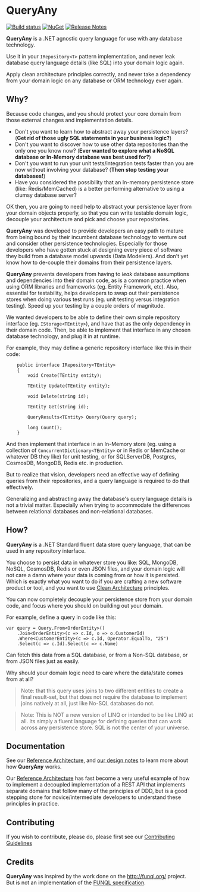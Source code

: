 # QueryAny
[![Build status](https://ci.appveyor.com/api/projects/status/qwg1wen94kfe52jp/branch/master?svg=true)](https://ci.appveyor.com/project/JezzSantos/queryany/branch/master) [![NuGet](https://img.shields.io/nuget/v/QueryAny.svg?label=QueryAny)](https://www.nuget.org/packages/QueryAny) [![Release Notes](https://img.shields.io/nuget/v/QueryAny.svg?label=Release%20Notes&colorB=green)](https://github.com/jezzsantos/QueryAny/wiki/Release-Notes)

**QueryAny** is a .NET agnostic query language for use with any database technology. 

Use it in your `IRepository<T>` pattern implementation, and never leak database query language details (like SQL) into your domain logic again. 

Apply clean architecture principles correctly, and never take a dependency from your domain logic on any database or ORM technology ever again.

## Why?

Because code changes, and you should protect your core domain from those external changes and implementation details.

* Don't you want to learn how to abstract away your persistence layers? (**Get rid of those ugly SQL statements in your business logic?**)
* Don't you want to discover how to use other data repositories than the only one you know now? (**Ever wanted to explore what a NoSQL database or In-Memory database was best used for?**)
* Don't you want to run your unit tests/integration tests faster than you are now without involving your database? (**Then stop testing your databases!**)
* Have you considered the possibility that an In-memory persistence store (like: Redis/MemCached) is a better performing alternative to using a clumsy database server? 

OK then, you are going to need help to abstract your persistence layer from your domain objects properly, so that you can write testable domain logic, decouple your architecture and pick and choose your repositories.

**QueryAny** was developed to provide developers an easy path to mature from being bound by their incumbent database technology to venture out and consider other persistence technologies. Especially for those developers who have gotten stuck at designing every piece of software they build from a database model upwards (Data Modelers). And don't yet know how to de-couple their domains from their persistence layers.

**QueryAny** prevents developers from having to *leak* database assumptions and dependencies into their domain code, as is a common practice when using  ORM libraries and frameworks (eg. Entity Framework, etc). Also, essential for testability, helps developers to swap out their persistence stores when doing various test runs (eg. unit testing versus integration testing). Speed up your testing by a couple orders of magnitude.

We wanted developers to be able to define their own simple repository interface (eg. `IStorage<TEntity>`), and have that as the only dependency in their domain code. Then, be able to implement that interface in any chosen database technology, and plug it in at runtime.

For example, they may define a generic repository interface like this in their code:

```
    public interface IRepository<TEntity>
    {
        void Create(TEntity entity);

        TEntity Update(TEntity entity);

        void Delete(string id);

        TEntity Get(string id);

        QueryResults<TEntity> Query(Query query);

        long Count();
    }
```

And then implement that interface in an In-Memory store (eg. using a collection of `ConcurrentDictionary<TEntity>` or in Redis or MemCache or whatever DB they like) for unit testing, or for SQLServerDB, Postgres, CosmosDB, MongoDB, Redis etc. in production.

But to realize that vision, developers need an effective way of defining queries from their repositories, and a query language is required to do that effectively.

Generalizing and abstracting away the database's query language details is not a trivial matter. Especially when trying to accommodate the differences between relational databases and non-relational databases.

## How?

**QueryAny** is a .NET Standard fluent data store query language, that can be used in any repository interface.

You choose to persist data in whatever store you like: SQL, MongoDB, NoSQL, CosmosDB, Redis or even JSON files, and your domain logic will not care a damn where your data is coming from or how it is persisted. Which is exactly what you want to do if you are crafting a new software product or tool, and you want to use [Clean Architecture](https://blog.cleancoder.com/uncle-bob/2012/08/13/the-clean-architecture.html) principles.

You can now completely decouple your persistence store from your domain code, and focus where you should on building out your domain.

For example, define a query in code like this:

```
var query = Query.From<OrderEntity>()
    .Join<OrderEntity>(c => c.Id, o => o.CustomerId)
    .Where<CustomerEntity>(c => c.Id, Operator.EqualTo, "25")
    .Select(c => c.Id).Select(c => c.Name)
```

Can fetch this data from a SQL database, or from a Non-SQL database, or from JSON files just as easily. 

Why should your domain logic need to care where the data/state comes from at all?

> Note: that this query uses joins to two different entities to create a final result-set, but that does not require the database to implement joins natively at all, just like No-SQL databases do not.

> Note: This is NOT a new version of LINQ or intended to be like LINQ at all. Its simply a fluent language for defining queries that can work across any persistence store. SQL is not the center of your universe.

## Documentation

See our [Reference Architecture](https://github.com/jezzsantos/queryany/wiki/Reference-Architecture), and [our design notes](https://github.com/jezzsantos/queryany/wiki/Design) to learn more about how **QueryAny** works.

Our [Reference Architecture](https://github.com/jezzsantos/queryany/wiki/Reference-Architecture) has fast become a very useful example of how to implement a decoupled implementation of a REST API that implements separate domains that follow many of the principles of DDD, but is a good stepping stone for novice/intermediate developers to understand these principles in practice. 

## Contributing

If you wish to contribute, please do, please first see our [Contributing Guidelines](CONTRIBUTING.md)

## Credits

**QueryAny** was inspired by the work done on the http://funql.org/ project. But is not an implementation of the [FUNQL specification](http://funql.org/index.php/language-specification.html).